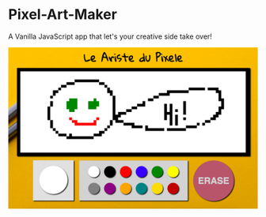 # Pixel-Art-Maker

A Vanilla JavaScript app that let's your creative side take over!

![screenshot](./README/screenshot2.png?raw=true)

